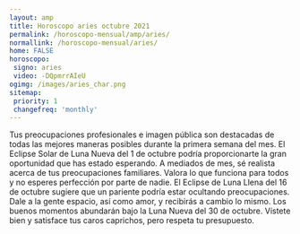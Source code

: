 ```yaml
---
layout: amp
title: Horoscopo aries octubre 2021 
permalink: /horoscopo-mensual/amp/aries/
normallink: /horoscopo-mensual/aries/
home: FALSE
horoscopo:
 signo: aries
 video: -DQpmrrAIeU
ogimg: /images/aries_char.png
sitemap:
 priority: 1
 changefreq: 'monthly'
---
```



Tus preocupaciones profesionales e imagen pública son destacadas de todas las mejores maneras posibles durante la primera semana del mes. El Eclipse Solar de Luna Nueva del 1 de octubre podría proporcionarte la gran oportunidad que has estado esperando. A mediados de mes, sé realista acerca de tus preocupaciones familiares. Valora lo que funciona para todos y no esperes perfección por parte de nadie. El Eclipse de Luna Llena del 16 de octubre sugiere que un pariente podría estar ocultando preocupaciones. Dale a la gente espacio, así como amor, y recibirás a cambio lo mismo. Los buenos momentos abundarán bajo la Luna Nueva del 30 de octubre. Vístete bien y satisface tus caros caprichos, pero respeta tu presupuesto.